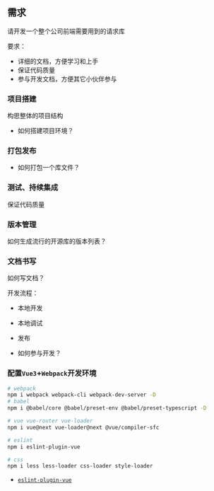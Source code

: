 ## 需求
请开发一个整个公司前端需要用到的请求库

要求：
* 详细的文档，方便学习和上手
* 保证代码质量
* 参与开发文档，方便其它小伙伴参与

### 项目搭建
构思整体的项目结构

* 如何搭建项目环境？

### 打包发布
- 如何打包一个库文件？

### 测试、持续集成
保证代码质量

### 版本管理
如何生成流行的开源库的版本列表？


### 文档书写
如何写文档？

开发流程：

* 本地开发
* 本地调试
* 发布

* 如何参与开发？

###  配置`Vue3`+`Webpack`开发环境
```bash
# webpack
npm i webpack webpack-cli webpack-dev-server -D
# babel
npm i @babel/core @babel/preset-env @babel/preset-typescript -D

# vue vue-router vue-loader
npm i vue@next vue-loader@next @vue/compiler-sfc

# eslint
npm i eslint-plugin-vue

# css
npm i less less-loader css-loader style-loader
```

* [`eslint-plugin-vue`](https://eslint.vuejs.org/user-guide/#installation)
